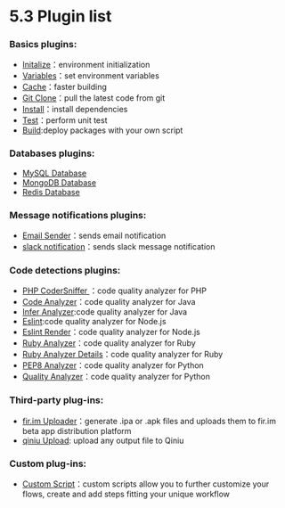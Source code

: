 # 5.3 Plugin list

### Basics  plugins:
- [Initalize](./plugins_initialize.html)：environment initialization 
- [Variables](./plugins_variables.html)：set environment variables
- [Cache](./plugins_cache.html)：faster building
- [Git Clone](./plugins_git_clone.html)：pull the latest code from git
- [Install](./plugins_install.html)：install dependencies
- [Test](./plugins_test.html)：perform unit test
- [Build](./plugins_build.html):deploy packages with your own script

### Databases  plugins:
- [MySQL Database](./plugins_mysql_database.html)
- [MongoDB Database](./plugins_mongodb_database.html)
- [Redis Database](./plugins_redis_database.html)

### Message notifications plugins:
- [Email Sender](./plugins_email_sender.html)：sends email notification 
- [slack notification](./plugins_slack_notification.html)：sends slack message notification

### Code detections plugins:
- [PHP CoderSniffer ](./plugins_php_codesniffer.html)：code quality analyzer for PHP
- [Code Analyzer](./waiting.html)：code quality analyzer for Java 
- [Infer Analyzer](./waiting.html):code quality analyzer for Java 
- [Eslint](./plugins_eslint.html):code quality analyzer for Node.js 
- [Eslint Render](./plugins_eslint_render.html)：code quality analyzer for Node.js 
- [Ruby Analyzer](./plugins_ruby_analyzer.html)：code quality analyzer for Ruby 
- [Ruby Analyzer Details](./plugins_ruby_analyzer_details.html)：code quality analyzer for Ruby 
- [PEP8 Analyzer](./waiting.html)：code quality analyzer for Python 
- [Quality Analyzer](./waiting.html)：code quality analyzer for Python 

### Third-party plug-ins:
- [fir.im Uploader](./plugins_firim_uploader.html)：generate .ipa or .apk files and uploads them to fir.im beta app distribution platform
- [qiniu Upload](./plugins_qiniu_upload.html): upload any output file to Qiniu

### Custom plug-ins:
- [Custom Script](./plugins_custom_script.html)：custom scripts allow you to further customize your flows, create and add steps fitting your unique workflow
